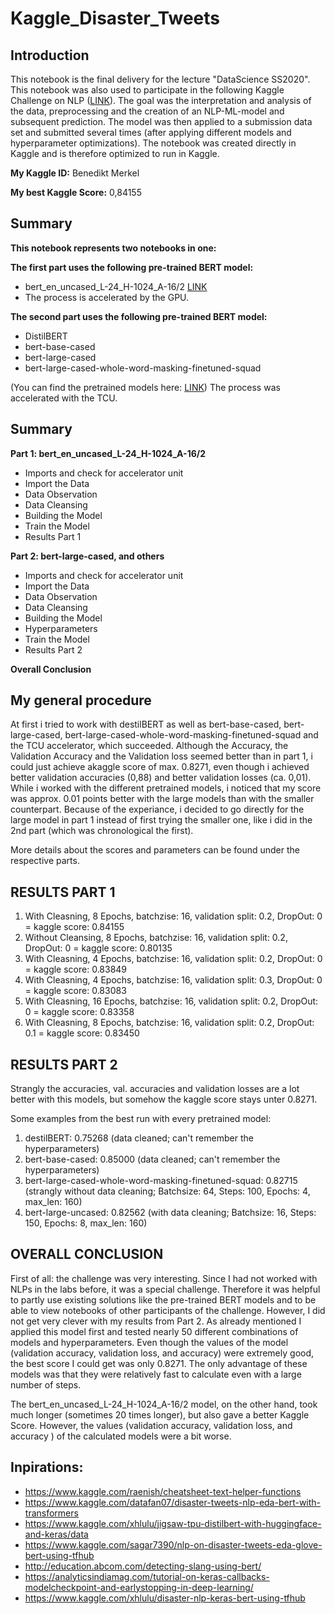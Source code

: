 # Kaggle_Disaster_Tweets


## Introduction

This notebook is the final delivery for the lecture "DataScience SS2020". 
This notebook was also used to participate in the following Kaggle Challenge on NLP ([LINK](https://www.kaggle.com/c/nlp-getting-started/overview)). 
The goal was the interpretation and analysis of the data, preprocessing and the creation of an NLP-ML-model and subsequent prediction. The model was then applied to a submission data set and submitted several times (after applying different models and hyperparameter optimizations).
The notebook was created directly in Kaggle and is therefore optimized to run in Kaggle.

**My Kaggle ID:** Benedikt Merkel

**My best Kaggle Score:** 0,84155


## Summary




**This notebook represents two notebooks in one:**

**The first part uses the following pre-trained BERT model:**

* bert_en_uncased_L-24_H-1024_A-16/2 [LINK](https://tfhub.dev/tensorflow/bert_en_uncased_L-24_H-1024_A-16/2)
* The process is accelerated by the GPU.



**The second part uses the following pre-trained BERT model:**

* DistilBERT
* bert-base-cased
* bert-large-cased
* bert-large-cased-whole-word-masking-finetuned-squad

(You can find the pretrained models here: [LINK](https://huggingface.co/transformers/pretrained_models.html))
The process was accelerated with the TCU.


## Summary

  
  
**Part 1: bert_en_uncased_L-24_H-1024_A-16/2**

* Imports and check for accelerator unit
* Import the Data 
* Data Observation
* Data Cleansing
* Building the Model
* Train the Model
* Results Part 1
    
 **Part 2: bert-large-cased, and others**   
 
* Imports and check for accelerator unit
* Import the Data 
* Data Observation
* Data Cleansing
* Building the Model
* Hyperparameters
* Train the Model
* Results Part 2


 **Overall Conclusion**




## My general procedure

At first i tried to work with destilBERT as well as bert-base-cased, bert-large-cased, bert-large-cased-whole-word-masking-finetuned-squad and the TCU accelerator, which succeeded. Although the Accuracy, the Validation Accuracy and the Validation loss seemed better than in part 1, i could just achieve  akaggle score of max. 0.8271, even though i achieved better validation accuracies (0,88) and better validation losses (ca. 0,01). While i worked with the different pretrained models, i noticed that my score was approx. 0.01 points better with the large models than with the smaller counterpart.
Because of the experiance, i decided to go directly for the large model in part 1 instead of first trying the smaller one, like i did in the 2nd part (which was chronological the first). 

More details about the scores and parameters can be found under the respective parts.


   
   
   
## RESULTS PART 1


1. With Cleasning, 8 Epochs, batchzise: 16, validation split: 0.2, DropOut:  0      = kaggle score: 0.84155 
2. Without Cleansing, 8 Epochs, batchzise: 16, validation split: 0.2, DropOut:  0      = kaggle score: 0.80135
3. With Cleasning, 4 Epochs, batchzise: 16, validation split: 0.2, DropOut:  0      = kaggle score: 0.83849 
4. With Cleasning, 4 Epochs, batchzise: 16, validation split: 0.3, DropOut:  0      = kaggle score: 0.83083
5. With Cleasning, 16 Epochs, batchzise: 16, validation split: 0.2, DropOut:  0      = kaggle score: 0.83358
6. With Cleasning, 8 Epochs, batchzise: 16, validation split: 0.2, DropOut:  0.1      = kaggle score: 0.83450
   
 
## RESULTS PART 2

Strangly the accuracies, val. accuracies and validation losses are a lot better with this models, but somehow the kaggle score stays unter 0.8271.

Some examples from the best run with every pretrained model:

1. destilBERT: 0.75268 (data cleaned; can't remember the hyperparameters)
2. bert-base-cased: 0.85000 (data cleaned; can't remember the hyperparameters)
3. bert-large-cased-whole-word-masking-finetuned-squad: 0.82715 (strangly without data cleaning; Batchsize: 64, Steps: 100, Epochs: 4,  max_len: 160)
4. bert-large-uncased: 0.82562 (with data cleaning; Batchsize: 16, Steps: 150, Epochs: 8, max_len: 160) 
   
   
   
## OVERALL CONCLUSION

First of all: the challenge was very interesting. Since I had not worked with NLPs in the labs before, it was a special challenge. Therefore it was helpful to partly use existing solutions like the pre-trained BERT models and to be able to view notebooks of other participants of the challenge. However, I did not get very clever with my results from Part 2. As already mentioned I applied this model first and tested nearly 50 different combinations of models and hyperparameters. Even though the values of the model (validation accuracy, validation loss, and accuracy) were extremely good, the best score I could get was only 0.8271. The only advantage of these models was that they were relatively fast to calculate even with a large number of steps. 

The bert_en_uncased_L-24_H-1024_A-16/2 model, on the other hand, took much longer (sometimes 20 times longer), but also gave a better Kaggle Score. However, the values (validation accuracy, validation loss, and accuracy ) of the calculated models were a bit worse.


## Inpirations:


* https://www.kaggle.com/raenish/cheatsheet-text-helper-functions
* https://www.kaggle.com/datafan07/disaster-tweets-nlp-eda-bert-with-transformers
* https://www.kaggle.com/xhlulu/jigsaw-tpu-distilbert-with-huggingface-and-keras/data
* https://www.kaggle.com/sagar7390/nlp-on-disaster-tweets-eda-glove-bert-using-tfhub
* http://education.abcom.com/detecting-slang-using-bert/
* https://analyticsindiamag.com/tutorial-on-keras-callbacks-modelcheckpoint-and-earlystopping-in-deep-learning/
* https://www.kaggle.com/xhlulu/disaster-nlp-keras-bert-using-tfhub

